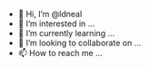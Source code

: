 - 👋 Hi, I’m @ldneal
- 👀 I’m interested in ...
- 🌱 I’m currently learning ...
- 💞️ I’m looking to collaborate on ...
- 📫 How to reach me ...

<!---
ldneal/ldneal is a ✨ special ✨ repository because its `README.md` (this file) appears on your GitHub profile.
You can click the Preview link to take a look at your changes.
--->
